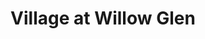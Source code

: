 ---
title: Village at Willow Glen
phone: (408) 459-7809
website: http://www.relatedcalifornia.com/ourcompany/properties/245/village-at-willow-glen/
management: The Related Company
location: "San Jose"
tags: []
---